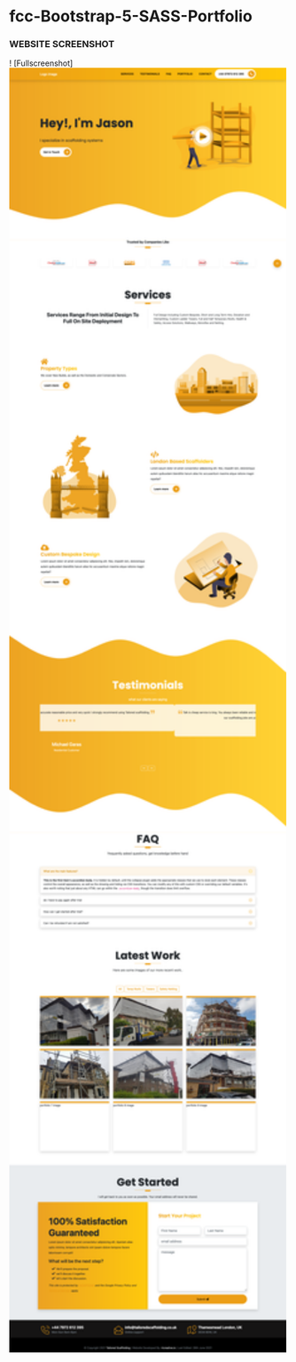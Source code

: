 # fcc-Bootstrap-5-SASS-Portfolio
### WEBSITE SCREENSHOT
! [Fullscreenshot]<img src="images/screenshots/Screenshot 2021-06-28 at 02-36-41 Tailored Scaffolding - Professional Scaffolders.png" width="500">